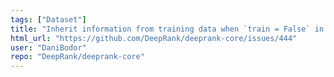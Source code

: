 ```yaml
---
tags: ["Dataset"]
title: "Inherit information from training data when `train = False` in `GraphDataset` class"
html_url: "https://github.com/DeepRank/deeprank-core/issues/444"
user: "DaniBodor"
repo: "DeepRank/deeprank-core"
---
```


